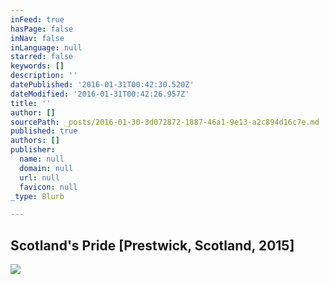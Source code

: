 ```yaml
---
inFeed: true
hasPage: false
inNav: false
inLanguage: null
starred: false
keywords: []
description: ''
datePublished: '2016-01-31T00:42:30.520Z'
dateModified: '2016-01-31T00:42:26.957Z'
title: ''
author: []
sourcePath: _posts/2016-01-30-3d072872-1887-46a1-9e13-a2c894d16c7e.md
published: true
authors: []
publisher:
  name: null
  domain: null
  url: null
  favicon: null
_type: Blurb

---
```

## Scotland's Pride \[Prestwick, Scotland, 2015\]
![](https://the-grid-user-content.s3-us-west-2.amazonaws.com/1967f09a-e497-4bc5-bc30-4db0eff70630.JPG)